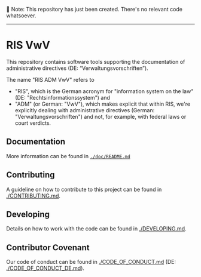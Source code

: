 🚧 Note: This repository has just been created. There's no relevant code whatsoever.

---

# RIS VwV

This repository contains software tools supporting the documentation of administrative directives (DE: “Verwaltungsvorschriften”).

The name "RIS ADM VwV" refers to
* "RIS", which is the German acronym for "information system on the law" (DE: "Rechtsinformationssystem") and
* "ADM" (or German: "VwV"), which makes explicit that within RIS, we're explicitly dealing with administrative directives (German: "Verwaltungsvorschriften") and not, for example, with federal laws or court verdicts.

## Documentation

More information can be found in [`./doc/README.md`](./doc/README.md)

## Contributing

A guideline on how to contribute to this project can be found in [./CONTRIBUTING.md](./CONTRIBUTING.md).

## Developing

Details on how to work with the code can be found in [./DEVELOPING.md](./DEVELOPING.md).

## Contributor Covenant

Our code of conduct can be found in [./CODE_OF_CONDUCT.md](./CODE_OF_CONDUCT.md) (DE: [./CODE_OF_CONDUCT_DE.md](./CODE_OF_CONDUCT_DE.md)).


